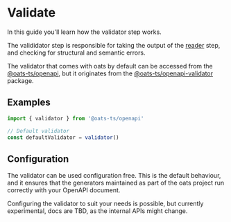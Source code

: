# Validate

In this guide you'll learn how the validator step works.

The valididator step is responsible for taking the output of the [reader](Reader) step, and checking for structural and semantic errors.

The validator that comes with oats by default can be accessed from the [@oats-ts/openapi](https://www.npmjs.com/package/@oats-ts/openapi), but it originates from the [@oats-ts/openapi-validator](https://www.npmjs.com/package/@oats-ts/openapi-validator) package.

## Examples

```ts
import { validator } from '@oats-ts/openapi'

// Default validator
const defaultValidator = validator()
```

## Configuration

The validator can be used configuration free. This is the default behaviour, and it ensures that the generators maintained as part of the oats project run correctly with your OpenAPI document.

Configuring the validator to suit your needs is possible, but currently experimental, docs are TBD, as the internal APIs might change.
